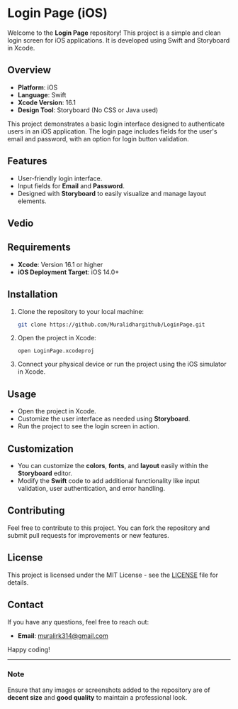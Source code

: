 # Login Page (iOS)

Welcome to the **Login Page** repository! This project is a simple and clean login screen for iOS applications. It is developed using Swift and Storyboard in Xcode.

## Overview

- **Platform**: iOS
- **Language**: Swift
- **Xcode Version**: 16.1
- **Design Tool**: Storyboard (No CSS or Java used)

This project demonstrates a basic login interface designed to authenticate users in an iOS application. The login page includes fields for the user's email and password, with an option for login button validation.

## Features

- User-friendly login interface.
- Input fields for **Email** and **Password**.
- Designed with **Storyboard** to easily visualize and manage layout elements.

## Vedio


## Requirements

- **Xcode**: Version 16.1 or higher
- **iOS Deployment Target**: iOS 14.0+

## Installation

1. Clone the repository to your local machine:
   ```bash
   git clone https://github.com/Muralidhargithub/LoginPage.git
   ```

2. Open the project in Xcode:
   ```
   open LoginPage.xcodeproj
   ```

3. Connect your physical device or run the project using the iOS simulator in Xcode.

## Usage

- Open the project in Xcode.
- Customize the user interface as needed using **Storyboard**.
- Run the project to see the login screen in action.

## Customization

- You can customize the **colors**, **fonts**, and **layout** easily within the **Storyboard** editor.
- Modify the **Swift** code to add additional functionality like input validation, user authentication, and error handling.

## Contributing

Feel free to contribute to this project. You can fork the repository and submit pull requests for improvements or new features.

## License

This project is licensed under the MIT License - see the [LICENSE](LICENSE) file for details.

## Contact

If you have any questions, feel free to reach out:
- **Email**: muralirk314@gmail.com

Happy coding!

---

### Note
Ensure that any images or screenshots added to the repository are of **decent size** and **good quality** to maintain a professional look.
